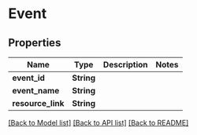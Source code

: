 # Event

## Properties
Name | Type | Description | Notes
------------ | ------------- | ------------- | -------------
**event_id** | **String** |  | 
**event_name** | **String** |  | 
**resource_link** | **String** |  | 

[[Back to Model list]](../README.md#documentation-for-models) [[Back to API list]](../README.md#documentation-for-api-endpoints) [[Back to README]](../README.md)



